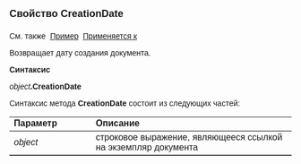 ﻿<html>
<head>
<title>Документ\CreationDate</title>
</head>

<body>

<p><font face="Arial"><font size="4"><strong>Свойство CreationDate</strong></font><strong><font size="4"><br>
<br>
</font>
</strong>См. также&nbsp; <u>Пример</u>&nbsp;
<a href="../Asdoc.html">Применяется к</a></font></p>

<p class="label"><font face="Arial">Возвращает дату создания 
документа.</font></p>

<p class="label"><font face="Arial"><b>Синтаксис</b></font></p>

<p><font face="Arial"><em>object</em><strong>.CreationDate</strong></font></p>

<p><font face="Arial">Синтаксис метода <b>CreationDate</b>
состоит из следующих частей:</font></p>

<table border="1" cellPadding="5" cols="2" frame="below" rules="rows" id="table1">
<TBODY>
  <tr vAlign="top">
    <td class="label" width="29%"><font face="Arial"><b>Параметр</b></font></td>
    <td class="label" width="71%"><font face="Arial"><strong>Описание</strong></font></td>
  </tr>
  <tr>
    <td width="29%"><font face="Arial"><em>object</em></font></td>
    <td width="71%"><font face="Arial">строковое выражение, являющееся 
	ссылкой на экземпляр документа</font></td>
  </tr>
</TBODY>
</table>

</body>
</html>
